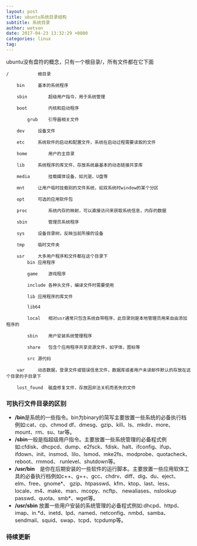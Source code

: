 ```yaml
---
layout: post
title: ubuntu系统目录结构
subtitle: 系统目录
author: wetson
date: 2017-04-23 13:32:29 +0800
categories: linux
tag: 
---
```

ubuntu没有盘符的概念，只有一个根目录/，所有文件都在它下面  
	
	/			根目录
	
		bin		基本的系统程序

		sbin		超级用户指令，用于系统管理

		boot		内核和启动程序
			
			grub	引导器相关文件

		dev		设备文件
	
		etc		系统软件的启动和配置文件，系统在启动过程需要读取的文件

		home		用户的主目录

		lib		系统程序的库文件，存放系统最基本的动态链接共享库

		media		挂载媒体设备，如光驱、U盘等

		mnt		让用户临时挂载别的文件系统，如双系统时window的某个分区

		opt		可选的应用软件包

		proc		系统内存的映射，可以直接访问来获取系统信息，内存的数据

		sbin		管理员系统程序

		sys		设备目录树，反映当前所接的设备

		tmp		临时文件夹
	
		usr		大多用户程序和文件都在这个目录下
			bin	应用程序

			game	游戏程序

			include	各种头文件，编译文件时需要使用	
			
			lib	应用程序的库文件
			
			lib64	
			
			local	相对usr通常只包含系统自带程序，此目录则是本地管理员用来自由添加程序的
			
			sbin	用户安装系统管理程序
		
			share	包含个应用程序共享资源文件，如字体，图标等

			src	源代码
			
		var		动态数据，登录文件或错误信息文件，数据库或者用户未读邮件默认的存放在这个目录的子目录下
		
		lost_found	磁盘修复文件，存放因非法关机而丢失的文件

### 可执行文件目录的区别
+  **/bin**是系统的一些指令。bin为binary的简写主要放置一些系统的必备执行档例如:cat、cp、chmod df、dmesg、gzip、kill、ls、mkdir、more、mount、rm、su、tar等。
+  **/sbin**一般是指超级用户指令。主要放置一些系统管理的必备程式例如:cfdisk、dhcpcd、dump、e2fsck、fdisk、halt、ifconfig、ifup、 ifdown、init、insmod、lilo、lsmod、mke2fs、modprobe、quotacheck、reboot、rmmod、 runlevel、shutdown等。
+ **/usr/bin**　是你在后期安装的一些软件的运行脚本。主要放置一些应用软体工具的必备执行档例如c++、g++、gcc、chdrv、diff、dig、du、eject、elm、free、gnome*、 gzip、htpasswd、kfm、ktop、last、less、locale、m4、make、man、mcopy、ncftp、 newaliases、nslookup passwd、quota、smb*、wget等。
+ **/usr/sbin**   放置一些用户安装的系统管理的必备程式例如:dhcpd、httpd、imap、in.*d、inetd、lpd、named、netconfig、nmbd、samba、sendmail、squid、swap、tcpd、tcpdump等。

###	待续更新
							
